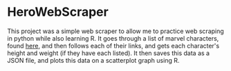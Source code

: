 # HeroWebScraper
This project was a simple web scraper to allow me to practice web scraping in python while also learning R. It goes through a list of marvel characters, found [here](https://marvel.com/characters/browse "Marvel's Characters"), and then follows each of their links, and gets each character's height and weight (if they have each listed). It then saves this data as a JSON file, and plots this data on a scatterplot graph using R.
